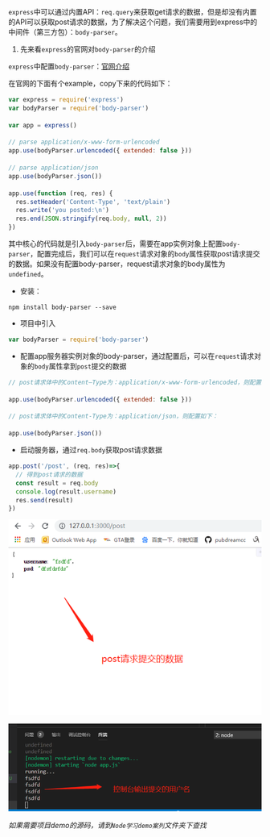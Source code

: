 `express`中可以通过内置API：`req.query`来获取get请求的数据，但是却没有内置的API可以获取post请求的数据，为了解决这个问题，我们需要用到express中的中间件（第三方包）：`body-parser`。

1. 先来看`express`的官网对`body-parser`的介绍

`express`中配置`body-parser`：[官网介绍](http://www.expressjs.com.cn/en/resources/middleware/body-parser.html)

在官网的下面有个example，copy下来的代码如下：

```javascript
var express = require('express')
var bodyParser = require('body-parser')

var app = express()

// parse application/x-www-form-urlencoded
app.use(bodyParser.urlencoded({ extended: false }))

// parse application/json
app.use(bodyParser.json())

app.use(function (req, res) {
  res.setHeader('Content-Type', 'text/plain')
  res.write('you posted:\n')
  res.end(JSON.stringify(req.body, null, 2))
})
```

其中核心的代码就是引入`body-parser`后，需要在app实例对象上配置`body-parser`，配置完成后，我们可以在`request`请求对象的`body`属性获取post请求提交的数据。如果没有配置body-parser，request请求对象的body属性为`undefined`。

* 安装：

```shell
npm install body-parser --save
```

* 项目中引入

```javascript
var bodyParser = require('body-parser')
```

* 配置app服务器实例对象的body-parser，通过配置后，可以在`request`请求对象的`body`属性拿到`post`提交的数据

```javascript
// post请求体中的Content—Type为：application/x-www-form-urlencoded，则配置如下：

app.use(bodyParser.urlencoded({ extended: false }))

// post请求体中的Content-Type为：application/json，则配置如下：

app.use(bodyParser.json())
```

* 启动服务器，通过`req.body`获取post请求数据

```javascript
app.post('/post', (req, res)=>{
  // 得到post请求的数据
  const result = req.body
  console.log(result.username)
  res.send(result)
})
```

![nod](../node学习图片资源/47.png)

![node](../node学习图片资源/48.png)

*如果需要项目demo的源码，请到`Node学习demo案列`文件夹下查找*